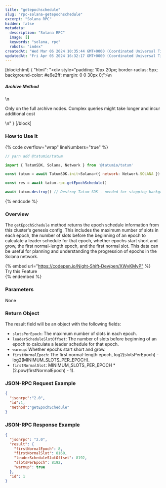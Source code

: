 ```yaml
---
title: "getepochschedule"
slug: "rpc-solana-getepochschedule"
excerpt: "Solana RPC"
hidden: false
metadata: 
  description: "Solana RPC"
  image: []
  keywords: "solana, rpc"
  robots: "index"
createdAt: "Wed Mar 06 2024 10:35:44 GMT+0000 (Coordinated Universal Time)"
updatedAt: "Fri Apr 05 2024 16:32:17 GMT+0000 (Coordinated Universal Time)"
---
```

[block:html]
{
  "html": "<div style=\"padding: 10px 20px; border-radius: 5px; background-color: #e6e2ff; margin: 0 0 30px 0;\">\n  <h5>Archive Method</h5>\n  <p>Only on the full archive nodes. Complex queries might take longer and incur additional cost</p>\n</div>"
}
[/block]


### How to Use It

{% code overflow="wrap" lineNumbers="true" %}

```javascript
// yarn add @tatumio/tatum

import { TatumSDK, Solana, Network } from '@tatumio/tatum'

const tatum = await TatumSDK.init<Solana>({ network: Network.SOLANA })

const res = await tatum.rpc.getEpochSchedule()

await tatum.destroy() // Destroy Tatum SDK - needed for stopping background jobs
```

{% endcode %}

### Overview

The `getEpochSchedule` method returns the epoch schedule information from this cluster's genesis config. This includes the maximum number of slots in each epoch, the number of slots before the beginning of an epoch to calculate a leader schedule for that epoch, whether epochs start short and grow, the first normal-length epoch, and the first normal slot. This data can be useful for planning and understanding the progression of epochs in the Solana network.

{% embed url="<https://codepen.io/Night-Shift-Dev/pen/XWyKMyP"> %}  
Try this Feature  
{% endembed %}

### Parameters

None

### Return Object

The result field will be an object with the following fields:

- `slotsPerEpoch`: The maximum number of slots in each epoch.
- `leaderScheduleSlotOffset`: The number of slots before beginning of an epoch to calculate a leader schedule for that epoch.
- `warmup`: Whether epochs start short and grow.
- `firstNormalEpoch`: The first normal-length epoch, log2(slotsPerEpoch) - log2(MINIMUM\_SLOTS\_PER\_EPOCH).
- `firstNormalSlot`: MINIMUM\_SLOTS\_PER\_EPOCH \* (2.pow(firstNormalEpoch) - 1).

### JSON-RPC Request Example

```json
{
  "jsonrpc":"2.0",
  "id":1,
  "method":"getEpochSchedule"
}
```

### JSON-RPC Response Example

```json
{
  "jsonrpc": "2.0",
  "result": {
    "firstNormalEpoch": 8,
    "firstNormalSlot": 8160,
    "leaderScheduleSlotOffset": 8192,
    "slotsPerEpoch": 8192,
    "warmup": true
  },
  "id": 1
}
```
